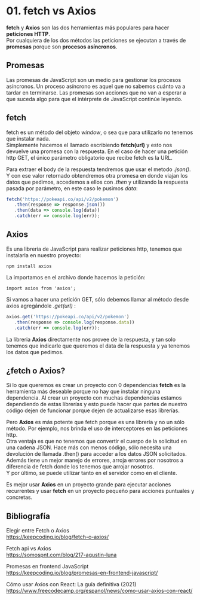 # 01. fetch vs Axios
**fetch** y **Axios** son las dos herramientas más populares para hacer **peticiones HTTP**.  
Por cualquiera de los dos métodos las peticiones se ejecutan a través de **promesas** porque son **procesos asíncronos**.

## Promesas
Las promesas de JavaScript son un medio para gestionar los procesos asíncronos. Un proceso asíncrono es aquel que no sabemos cuánto va a tardar en terminarse. Las promesas son acciones que no van a esperar a que suceda algo para que el intérprete de JavaScript continúe leyendo.

## fetch

fetch es un método del objeto _window_, o sea que para utilizarlo no tenemos que instalar nada.  
Simplemente hacemos el llamado escribiendo **fetch(url)** y esto nos devuelve una promesa con la respuesta. En el caso de hacer una petición http GET, el único parámetro obligatorio que recibe fetch es la URL.

Para extraer el body de la respuesta tendremos que usar el metodo _.json()_. Y con ese valor retornado obtendremos otra promesa en donde viajan los datos que pedimos, accedemos a ellos con _.then_ y utilizando la respuesta pasada por parámetro, en este caso le pusimos _data_:

```js
fetch('https://pokeapi.co/api/v2/pokemon')
   .then(response => response.json())
   .then(data => console.log(data))
   .catch(err => console.log(err));
```
## Axios
Es una librería de JavaScript para realizar peticiones http, tenemos que instalarla en nuestro proyecto:

```
npm install axios
```  
La importamos en el archivo donde hacemos la petición:

```
import axios from 'axios';
```

Si vamos a hacer una petición GET, sólo debemos llamar al método desde axios agregándole _.get(url)_ :

```js
axios.get('https://pokeapi.co/api/v2/pokemon')
   .then(response => console.log(response.data))
   .catch(err => console.log(err));
```

La libreria **Axios** directamente nos provee de la respuesta, y tan solo tenemos que indicarle que queremos el data de la respuesta y ya tenemos los datos que pedimos.

## ¿fetch o Axios?
Si lo que queremos es crear un proyecto con 0 dependencias **fetch** es la herramienta más deseable porque no hay que instalar ninguna dependencia. Al crear un proyecto con muchas dependencias estamos dependiendo de estas librerías y esto puede hacer que partes de nuestro código dejen de funcionar porque dejen de actualizarse esas librerías.

Pero **Axios** es más potente que fetch porque es una librería y no un sólo método. Por ejemplo, nos brinda el uso de interceptores en las peticiones http.  
Otra ventaja es que no tenemos que convertir el cuerpo de la solicitud en una cadena JSON. Hace más con menos código, sólo necesita una devolución de llamada .then() para acceder a los datos JSON solicitados.  
Además tiene un mejor manejo de errores, arroja errores por nosotros a diferencia de fetch donde los tenemos que arrojar nosotros.  
Y por último, se puede utilizar tanto en el servidor como en el cliente.

Es mejor usar **Axios** en un proyecto grande para ejecutar acciones recurrentes y usar **fetch** en un proyecto pequeño para acciones puntuales y concretas.

## Bibliografía

Elegir entre Fetch o Axios  
https://keepcoding.io/blog/fetch-o-axios/

Fetch api vs Axios  
https://somospnt.com/blog/217-agustin-luna

Promesas en frontend JavaScript  
https://keepcoding.io/blog/promesas-en-frontend-javascript/

Cómo usar Axios con React: La guía definitiva (2021)  
https://www.freecodecamp.org/espanol/news/como-usar-axios-con-react/
